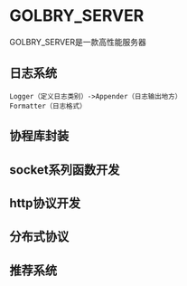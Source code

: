 # GOLBRY_SERVER
GOLBRY_SERVER是一款高性能服务器

## 日志系统
    Logger（定义日志类别）->Appender（日志输出地方）
    Formatter（日志格式）
## 协程库封装
## socket系列函数开发
## http协议开发
## 分布式协议
## 推荐系统